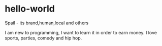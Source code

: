 # hello-world

Spail - its brand,human,local and others

I am new to programming, I want to learn it in order to earn money. I love sports, parties, comedy and hip hop.
